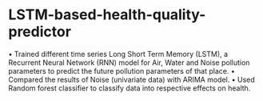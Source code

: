 # LSTM-based-health-quality-predictor
• Trained different time series Long Short Term Memory (LSTM), a Recurrent Neural Network (RNN) model for Air, Water and Noise pollution parameters to predict the future pollution parameters of that place.
• Compared the results of Noise (univariate data) with ARIMA model.
• Used Random forest classifier to classify data into respective effects on health.
